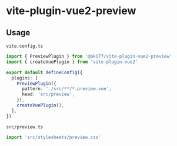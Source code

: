 # vite-plugin-vue2-preview

## Usage

`vite.config.ts`

```typescript
import { PreviewPlugin } from '@aki77/vite-plugin-vue2-preview'
import { createVuePlugin } from 'vite-plugin-vue2'

export default defineConfig({
  plugins: [
    PreviewPlugin({
      pattern: './src/**/*.preview.vue',
      head: 'src/preview',
    }),
    createVuePlugin(),
  ],
})
```

`src/preview.ts`

```typescript
import 'src/stylesheets/preview.css'
```
